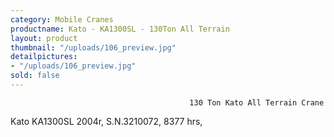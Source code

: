 ```yaml
---
category: Mobile Cranes
productname: Kato - KA1300SL - 130Ton All Terrain
layout: product
thumbnail: "/uploads/106_preview.jpg"
detailpictures:
- "/uploads/106_preview.jpg"
sold: false
---
```


                                            130 Ton Kato All Terrain Crane
Kato KA1300SL
2004r, S.N.3210072, 8377 hrs,


